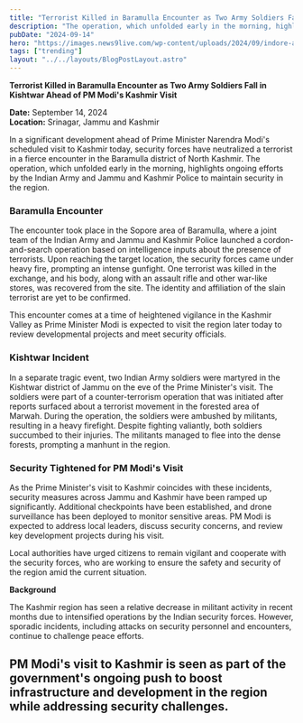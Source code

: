 ```yaml
---
title: "Terrorist Killed in Baramulla Encounter as Two Army Soldiers Fall in Kishtwar Ahead of PM Modi's Kashmir Visit"
description: "The operation, which unfolded early in the morning, highlights ongoing efforts by the Indian Army and Jammu and Kashmir Police to maintain security in the region."
pubDate: "2024-09-14"
hero: "https://images.news9live.com/wp-content/uploads/2024/09/indore-army-officer-case.jpg?w=1200&enlarge=true"
tags: ["trending"]
layout: "../../layouts/BlogPostLayout.astro"
---
```

**Terrorist Killed in Baramulla Encounter as Two Army Soldiers Fall in Kishtwar Ahead of PM Modi's Kashmir Visit**

**Date:** September 14, 2024  
**Location:** Srinagar, Jammu and Kashmir

In a significant development ahead of Prime Minister Narendra Modi's scheduled visit to Kashmir today, security forces have neutralized a terrorist in a fierce encounter in the Baramulla district of North Kashmir. The operation, which unfolded early in the morning, highlights ongoing efforts by the Indian Army and Jammu and Kashmir Police to maintain security in the region.

### Baramulla Encounter

The encounter took place in the Sopore area of Baramulla, where a joint team of the Indian Army and Jammu and Kashmir Police launched a cordon-and-search operation based on intelligence inputs about the presence of terrorists. Upon reaching the target location, the security forces came under heavy fire, prompting an intense gunfight. One terrorist was killed in the exchange, and his body, along with an assault rifle and other war-like stores, was recovered from the site. The identity and affiliation of the slain terrorist are yet to be confirmed.

This encounter comes at a time of heightened vigilance in the Kashmir Valley as Prime Minister Modi is expected to visit the region later today to review developmental projects and meet security officials.

### Kishtwar Incident

In a separate tragic event, two Indian Army soldiers were martyred in the Kishtwar district of Jammu on the eve of the Prime Minister's visit. The soldiers were part of a counter-terrorism operation that was initiated after reports surfaced about a terrorist movement in the forested area of Marwah. During the operation, the soldiers were ambushed by militants, resulting in a heavy firefight. Despite fighting valiantly, both soldiers succumbed to their injuries. The militants managed to flee into the dense forests, prompting a manhunt in the region.

### Security Tightened for PM Modi's Visit

As the Prime Minister's visit to Kashmir coincides with these incidents, security measures across Jammu and Kashmir have been ramped up significantly. Additional checkpoints have been established, and drone surveillance has been deployed to monitor sensitive areas. PM Modi is expected to address local leaders, discuss security concerns, and review key development projects during his visit.

Local authorities have urged citizens to remain vigilant and cooperate with the security forces, who are working to ensure the safety and security of the region amid the current situation.

**Background**

The Kashmir region has seen a relative decrease in militant activity in recent months due to intensified operations by the Indian security forces. However, sporadic incidents, including attacks on security personnel and encounters, continue to challenge peace efforts.

PM Modi's visit to Kashmir is seen as part of the government's ongoing push to boost infrastructure and development in the region while addressing security challenges.
---